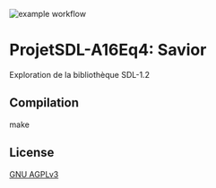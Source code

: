 ![example workflow](https://github.com/Bertha-Benz/ProjetSDL-A16Eq4/actions/workflows/c-cpp.yml/badge.svg)
# ProjetSDL-A16Eq4: Savior
Exploration de la bibliothèque SDL-1.2

## Compilation
make

## License
[GNU AGPLv3](https://choosealicense.com/licenses/agpl-3.0/)
